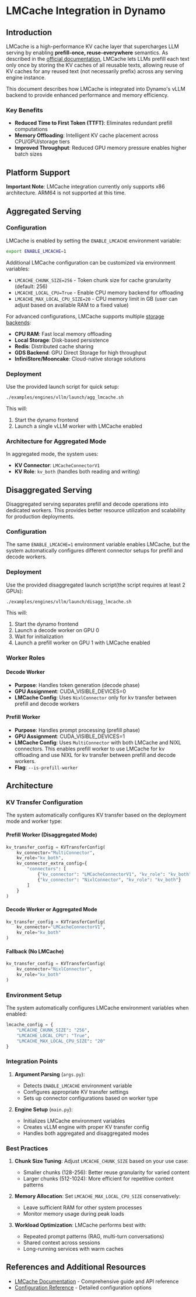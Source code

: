 # LMCache Integration in Dynamo

## Introduction

LMCache is a high-performance KV cache layer that supercharges LLM serving by enabling **prefill-once, reuse-everywhere** semantics. As described in the [official documentation](https://docs.lmcache.ai/index.html), LMCache lets LLMs prefill each text only once by storing the KV caches of all reusable texts, allowing reuse of KV caches for any reused text (not necessarily prefix) across any serving engine instance.

This document describes how LMCache is integrated into Dynamo's vLLM backend to provide enhanced performance and memory efficiency.

### Key Benefits
- **Reduced Time to First Token (TTFT)**: Eliminates redundant prefill computations
- **Memory Offloading**: Intelligent KV cache placement across CPU/GPU/storage tiers
- **Improved Throughput**: Reduced GPU memory pressure enables higher batch sizes

## Platform Support

**Important Note**: LMCache integration currently only supports x86 architecture. ARM64 is not supported at this time.

## Aggregated Serving


### Configuration

LMCache is enabled by setting the `ENABLE_LMCACHE` environment variable:

```bash
export ENABLE_LMCACHE=1
```

Additional LMCache configuration can be customized via environment variables:
- `LMCACHE_CHUNK_SIZE=256` - Token chunk size for cache granularity (default: 256)
- `LMCACHE_LOCAL_CPU=True` - Enable CPU memory backend for offloading
- `LMCACHE_MAX_LOCAL_CPU_SIZE=20` - CPU memory limit in GB (user can adjust based on available RAM to a fixed value)

For advanced configurations, LMCache supports multiple [storage backends](https://docs.lmcache.ai/index.html):
- **CPU RAM**: Fast local memory offloading
- **Local Storage**: Disk-based persistence
- **Redis**: Distributed cache sharing
- **GDS Backend**: GPU Direct Storage for high throughput
- **InfiniStore/Mooncake**: Cloud-native storage solutions

### Deployment

Use the provided launch script for quick setup:

```bash
./examples/engines/vllm/launch/agg_lmcache.sh
```

This will:
1. Start the dynamo frontend
2. Launch a single vLLM worker with LMCache enabled

### Architecture for Aggregated Mode

In aggregated mode, the system uses:
- **KV Connector**: `LMCacheConnectorV1`
- **KV Role**: `kv_both` (handles both reading and writing)

## Disaggregated Serving

Disaggregated serving separates prefill and decode operations into dedicated workers. This provides better resource utilization and scalability for production deployments.

### Configuration

The same `ENABLE_LMCACHE=1` environment variable enables LMCache, but the system automatically configures different connector setups for prefill and decode workers.

### Deployment

Use the provided disaggregated launch script(the script requires at least 2 GPUs):

```bash
./examples/engines/vllm/launch/disagg_lmcache.sh
```

This will:
1. Start the dynamo frontend
2. Launch a decode worker on GPU 0
3. Wait for initialization
4. Launch a prefill worker on GPU 1 with LMCache enabled

### Worker Roles

#### Decode Worker
- **Purpose**: Handles token generation (decode phase)
- **GPU Assignment**: CUDA_VISIBLE_DEVICES=0
- **LMCache Config**: Uses `NixlConnector` only for kv transfer between prefill and decode workers

#### Prefill Worker
- **Purpose**: Handles prompt processing (prefill phase)
- **GPU Assignment**: CUDA_VISIBLE_DEVICES=1
- **LMCache Config**: Uses `MultiConnector` with both LMCache and NIXL connectors. This enables prefill worker to use LMCache for kv offloading and use NIXL for kv transfer between prefill and decode workers.
- **Flag**: `--is-prefill-worker`

## Architecture

### KV Transfer Configuration

The system automatically configures KV transfer based on the deployment mode and worker type:

#### Prefill Worker (Disaggregated Mode)
```python
kv_transfer_config = KVTransferConfig(
    kv_connector="MultiConnector",
    kv_role="kv_both",
    kv_connector_extra_config={
        "connectors": [
            {"kv_connector": "LMCacheConnectorV1", "kv_role": "kv_both"},
            {"kv_connector": "NixlConnector", "kv_role": "kv_both"}
        ]
    }
)
```

#### Decode Worker or Aggregated Mode
```python
kv_transfer_config = KVTransferConfig(
    kv_connector="LMCacheConnectorV1",
    kv_role="kv_both"
)
```

#### Fallback (No LMCache)
```python
kv_transfer_config = KVTransferConfig(
    kv_connector="NixlConnector",
    kv_role="kv_both"
)
```

### Environment Setup

The system automatically configures LMCache environment variables when enabled:

```python
lmcache_config = {
    "LMCACHE_CHUNK_SIZE": "256",
    "LMCACHE_LOCAL_CPU": "True",
    "LMCACHE_MAX_LOCAL_CPU_SIZE": "20"
}
```

### Integration Points

1. **Argument Parsing** (`args.py`):
   - Detects `ENABLE_LMCACHE` environment variable
   - Configures appropriate KV transfer settings
   - Sets up connector configurations based on worker type

2. **Engine Setup** (`main.py`):
   - Initializes LMCache environment variables
   - Creates vLLM engine with proper KV transfer config
   - Handles both aggregated and disaggregated modes


### Best Practices

1. **Chunk Size Tuning**: Adjust `LMCACHE_CHUNK_SIZE` based on your use case:
   - Smaller chunks (128-256): Better reuse granularity for varied content
   - Larger chunks (512-1024): More efficient for repetitive content patterns

2. **Memory Allocation**: Set `LMCACHE_MAX_LOCAL_CPU_SIZE` conservatively:
   - Leave sufficient RAM for other system processes
   - Monitor memory usage during peak loads

3. **Workload Optimization**: LMCache performs best with:
   - Repeated prompt patterns (RAG, multi-turn conversations)
   - Shared context across sessions
   - Long-running services with warm caches

## References and Additional Resources

- [LMCache Documentation](https://docs.lmcache.ai/index.html) - Comprehensive guide and API reference
- [Configuration Reference](https://docs.lmcache.ai/api_reference/configurations.html) - Detailed configuration options
